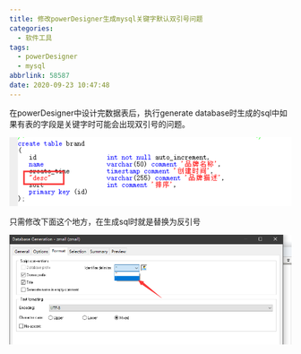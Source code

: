```yaml
---
title: 修改powerDesigner生成mysql关键字默认双引号问题
categories:
  - 软件工具
tags:
  - powerDesigner
  - mysql
abbrlink: 58587
date: 2020-09-23 10:47:48
---
```


在powerDesigner中设计完数据表后，执行generate database时生成的sql中如果有表的字段是关键字时可能会出现双引号的问题。

![image-20200923105250753](../images/image-20200923105250753.png)

只需修改下面这个地方，在生成sql时就是替换为反引号

![image-20200923105447615](../images/image-20200923105447615.png)

